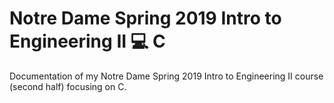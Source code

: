 # Notre Dame Spring 2019 Intro to Engineering II :computer: C

Documentation of my Notre Dame Spring 2019 Intro to Engineering II course (second half) focusing on C.

